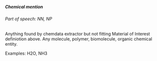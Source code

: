 ##### Chemical mention

###### Part of speech: NN, NP

Anything found by chemdata extractor but not fitting Material of Interest definiotion above. Any molecule, polymer, biomolecule, organic chemical entity.

Examples: H2O, NH3